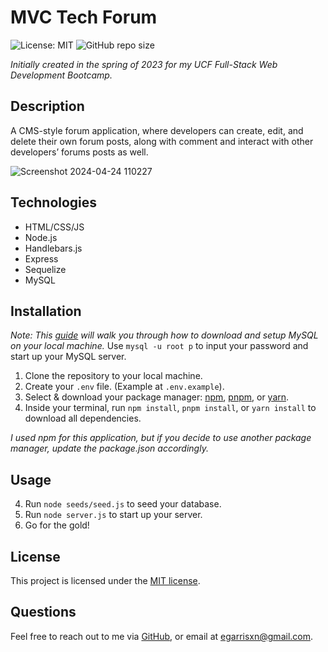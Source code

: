 # MVC Tech Forum

![License: MIT](https://img.shields.io/badge/License-MIT-yellow.svg)  ![GitHub repo size](https://img.shields.io/github/repo-size/egarrisxn/mvc-tech-forum)

_Initially created in the spring of 2023 for my UCF Full-Stack Web Development Bootcamp._

## Description

A CMS-style forum application, where developers can create, edit, and delete their own forum posts, along with comment and interact with other developers’ forums posts as well.

![Screenshot 2024-04-24 110227](https://github.com/EGARRISXN/mvc-tech-forum/assets/126130230/c2c373b7-7564-41c4-85a1-0a47e8cb5c20)

## Technologies

- HTML/CSS/JS
- Node.js
- Handlebars.js
- Express
- Sequelize
- MySQL

## Installation

_Note: This [guide](https://coding-boot-camp.github.io/full-stack/mysql/mysql-installation-guide) will walk you through how to download and setup MySQL on your local machine._ Use `mysql -u root p` to input your password and start up your MySQL server.

1. Clone the repository to your local machine.
2. Create your `.env` file. (Example at `.env.example`).
3. Select & download your package manager: [npm](https://www.npmjs.com/), [pnpm](https://pnpm.io/), or [yarn](https://yarnpkg.com/).
4. Inside your terminal, run `npm install`, `pnpm install`, or `yarn install` to download all dependencies.

_I used npm for this application, but if you decide to use another package manager, update the package.json accordingly._

## Usage

4. Run `node seeds/seed.js` to seed your database.
5. Run `node server.js` to start up your server.
6. Go for the gold!

## License

This project is licensed under the [MIT license](https://opensource.org/licenses/MIT).

## Questions

Feel free to reach out to me via [GitHub](https://github.com/EGARRISXN), or email at egarrisxn@gmail.com.
